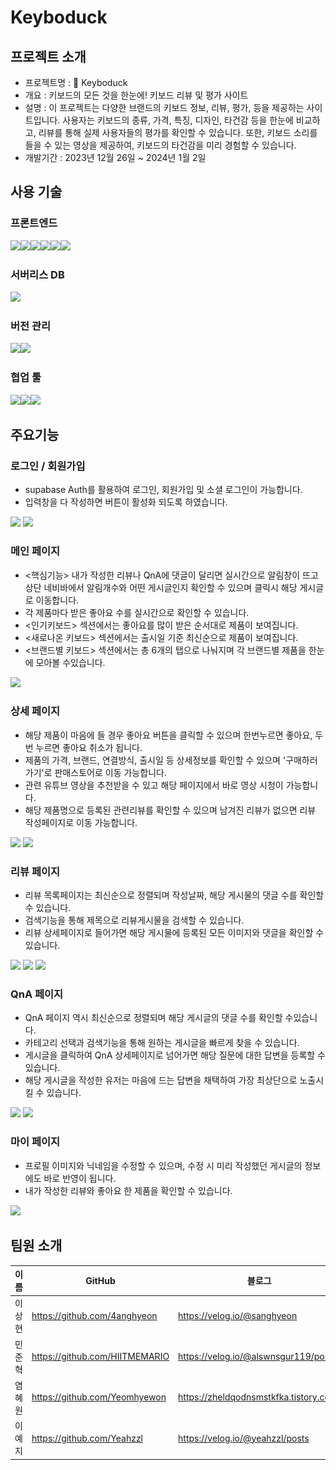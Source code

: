 # Keyboduck

## 프로젝트 소개

- 프로젝트명 : 🐤 Keyboduck
- 개요 : 키보드의 모든 것을 한눈에! 키보드 리뷰 및 평가 사이트
- 설명 : 이 프로젝트는 다양한 브랜드의 키보드 정보, 리뷰, 평가, 등을 제공하는 사이트입니다. 사용자는 키보드의 종류, 가격, 특징, 디자인, 타건감 등을 한눈에 비교하고, 리뷰를 통해 실제 사용자들의 평가를 확인할 수 있습니다. 또한, 키보드 소리를 들을 수 있는 영상을 제공하여, 키보드의 타건감을 미리 경험할 수 있습니다.
- 개발기간 : 2023년 12월 26일 ~ 2024년 1월 2일

## 사용 기술

### 프론트엔드

<img src="https://img.shields.io/badge/TypeScript-007ACC?style=for-the-badge&logo=typescript&logoColor=white"><img src="https://img.shields.io/badge/next%20js-000000?style=for-the-badge&logo=nextdotjs&logoColor=white"><img src="https://img.shields.io/badge/CSS3-1572B6?style=for-the-badge&logo=css3&logoColor=white"><img src="https://img.shields.io/badge/React-20232A?style=for-the-badge&logo=react&logoColor=61DAFB"><img src="https://img.shields.io/badge/Redux-593D88?style=for-the-badge&logo=redux&logoColor=white"><img src="https://img.shields.io/badge/React_Query-FF4154?style=for-the-badge&logo=React_Query&logoColor=white">

### 서버리스 DB

<img src="https://img.shields.io/badge/Supabase-181818?style=for-the-badge&logo=supabase&logoColor=white">

### 버전 관리

<img src="https://img.shields.io/badge/GitHub-100000?style=for-the-badge&logo=github&logoColor=white"><img src="https://img.shields.io/badge/GIT-E44C30?style=for-the-badge&logo=git&logoColor=white">

### 협업 툴

<img src="https://img.shields.io/badge/Figma-F24E1E?style=for-the-badge&logo=figma&logoColor=white"><img src="https://img.shields.io/badge/Slack-4A154B?style=for-the-badge&logo=slack&logoColor=white"><img src="https://img.shields.io/badge/notion-000000?style=for-the-badge&logo=notion&logoColor=white">

## 주요기능

### 로그인 / 회원가입

- supabase Auth를 활용하여 로그인, 회원가입 및 소셜 로그인이 가능합니다.
- 입력창을 다 작성하면 버튼이 활성화 되도록 하였습니다.

 <img src="./readme/로그인페이지.png">
 <img src="./readme/회원가입페이지.png">
  
### 메인 페이지

- <핵심기능> 내가 작성한 리뷰나 QnA에 댓글이 달리면 실시간으로 알림창이 뜨고 상단 네비바에서 알림개수와 어떤 게시글인지 확인할 수 있으며 클릭시 해당 게시글로 이동합니다.
- 각 제품마다 받은 좋아요 수를 실시간으로 확인할 수 있습니다.
- <인기키보드> 섹션에서는 좋아요를 많이 받은 순서대로 제품이 보여집니다.
- <새로나온 키보드> 섹션에서는 출시일 기준 최신순으로 제품이 보여집니다.
- <브랜드별 키보드> 섹션에서는 총 6개의 탭으로 나눠지며 각 브랜드별 제품을 한눈에 모아볼 수있습니다.

<img src="./readme/메인페이지.png">

### 상세 페이지

- 해당 제품이 마음에 들 경우 좋아요 버튼을 클릭할 수 있으며 한번누르면 좋아요, 두번 누르면 좋아요 취소가 됩니다.
- 제품의 가격, 브랜드, 연결방식, 출시일 등 상세정보를 확인할 수 있으며 '구매하러가기'로 판매스토어로 이동 가능합니다.
- 관련 유튜브 영상을 추천받을 수 있고 해당 페이지에서 바로 영상 시청이 가능합니다.
- 해당 제품명으로 등록된 관련리뷰를 확인할 수 있으며 남겨진 리뷰가 없으면 리뷰 작성페이지로 이동 가능합니다.

<img src="./readme/상세페이지1.png">
<img src="./readme/상세페이지2.png">
 
### 리뷰 페이지

- 리뷰 목록페이지는 최신순으로 정렬되며 작성날짜, 해당 게시물의 댓글 수를 확인할 수 있습니다.
- 검색기능을 통해 제목으로 리뷰게시물을 검색할 수 있습니다.
- 리뷰 상세페이지로 들어가면 해당 게시물에 등록된 모든 이미지와 댓글을 확인할 수 있습니다.

<img src="./readme/리뷰페이지1.png">
<img src="./readme/리뷰페이지2.png">
<img src="./readme/리뷰페이지3.png">

### QnA 페이지

- QnA 페이지 역시 최신순으로 정렬되며 해당 게시글의 댓글 수를 확인할 수있습니다.
- 카테고리 선택과 검색기능을 통해 원하는 게시글을 빠르게 찾을 수 있습니다.
- 게시글을 클릭하여 QnA 상세페이지로 넘어가면 해당 질문에 대한 답변을 등록할 수 있습니다.
- 해당 게시글을 작성한 유저는 마음에 드는 답변을 채택하여 가장 최상단으로 노출시킬 수 있습니다.

<img src="./readme/QnA페이지1.png">
<img src="./readme/QnA페이지2.png">

### 마이 페이지

- 프로필 이미지와 닉네임을 수정할 수 있으며, 수정 시 미리 작성했던 게시글의 정보에도 바로 반영이 됩니다.
- 내가 작성한 리뷰와 좋아요 한 제품을 확인할 수 있습니다.

<img src="./readme/마이페이지.png">


## 팀원 소개

|  이름  | GitHub                         | 블로그                                 |
| :----: | ------------------------------ | -------------------------------------- |
| 이상현 | https://github.com/4anghyeon   | https://velog.io/@sanghyeon            |
| 민준혁 | https://github.com/HIITMEMARIO | https://velog.io/@alswnsgur119/posts   |
| 염혜원 | https://github.com/Yeomhyewon  | https://zheldqodnsmstkfka.tistory.com/ |
| 이예지 | https://github.com/Yeahzzl     | https://velog.io/@yeahzzl/posts        |
